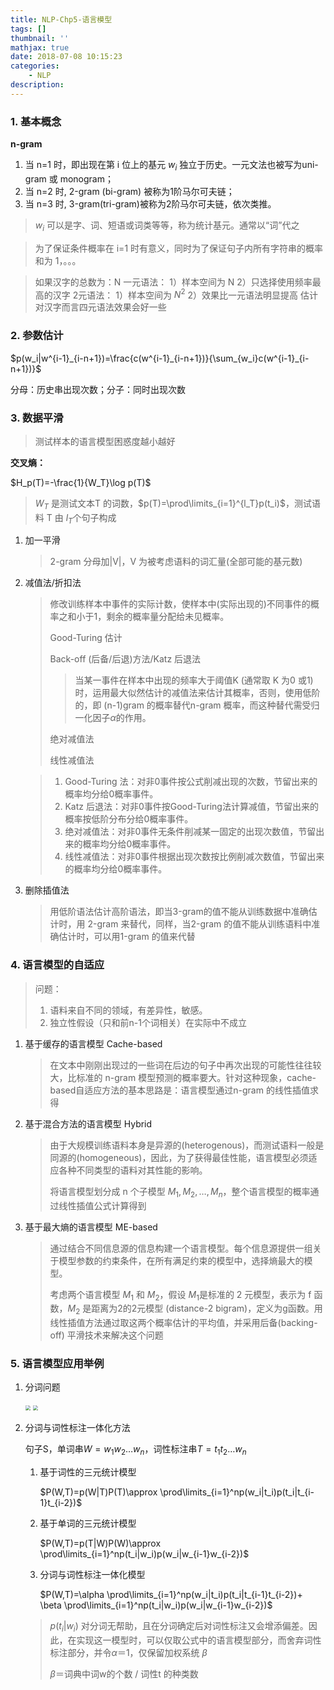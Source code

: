 ```yaml
---
title: NLP-Chp5-语言模型
tags: []
thumbnail: ''
mathjax: true
date: 2018-07-08 10:15:23
categories:
	- NLP
description:
---
```


### 1. 基本概念

**n-gram**

1. 当 n=1 时，即出现在第 i 位上的基元 $w_i$ 独立于历史。一元文法也被写为uni-gram 或 monogram；
2. 当 n=2 时, 2-gram (bi-gram) 被称为1阶马尔可夫链；
3. 当 n=3 时, 3-gram(tri-gram)被称为2阶马尔可夫链，依次类推。

> $w_i$ 可以是字、词、短语或词类等等，称为统计基元。通常以“词”代之

> 为了保证条件概率在 i=1 时有意义，同时为了保证句子内所有字符串的概率和为 1，<BOS>。。。<EOS>

> 如果汉字的总数为：N
> 一元语法：	1）样本空间为 N
> 			2）只选择使用频率最高的汉字
> 2元语法：	1）样本空间为 $N^2$
> 			2）效果比一元语法明显提高
> 估计对汉字而言四元语法效果会好一些

### 2. 参数估计

$p(w_i|w^{i-1}_{i-n+1})=\frac{c(w^{i-1}_{i-n+1})}{\sum_{w_i}c(w^{i-1}_{i-n+1})}$

分母：历史串出现次数；分子：同时出现次数

### 3. 数据平滑

> 测试样本的语言模型困惑度越小越好

**交叉熵：**

$H_p(T)=-\frac{1}{W_T}\log p(T)$

> $W_T$ 是测试文本T 的词数，$p(T)=\prod\limits_{i=1}^{l_T}p(t_i)$，测试语料 T 由 $l_T$个句子构成

1. 加一平滑

   > 2-gram 分母加|V|，V 为被考虑语料的词汇量(全部可能的基元数)

2. 减值法/折扣法

   > 修改训练样本中事件的实际计数，使样本中(实际出现的)不同事件的概率之和小于1，剩余的概率量分配给未见概率。
   >
   > Good-Turing 估计
   >
   > Back-off (后备/后退)方法/Katz 后退法
   >
   > > 当某一事件在样本中出现的频率大于阈值K (通常取 K 为0 或1)时，运用最大似然估计的减值法来估计其概率，否则，使用低阶的，即 (n-1)gram 的概率替代n-gram 概率，而这种替代需受归一化因子$\alpha$的作用。
   >
   > 绝对减值法
   >
   > 线性减值法

   > 1. Good-Turing 法：对非0事件按公式削减出现的次数，节留出来的概率均分给0概率事件。
   > 2. Katz 后退法：对非0事件按Good-Turing法计算减值，节留出来的概率按低阶分布分给0概率事件。
   > 3. 绝对减值法：对非0事件无条件削减某一固定的出现次数值，节留出来的概率均分给0概率事件。
   > 4. 线性减值法：对非0事件根据出现次数按比例削减次数值，节留出来的概率均分给0概率事件。

3. 删除插值法

   > 用低阶语法估计高阶语法，即当3-gram的值不能从训练数据中准确估计时，用 2-gram 来替代，同样，当2-gram 的值不能从训练语料中准确估计时，可以用1-gram 的值来代替

### 4. 语言模型的自适应

> 问题：
>
> 1. 语料来自不同的领域，有差异性，敏感。
> 2. 独立性假设（只和前n-1个词相关）在实际中不成立

1. 基于缓存的语言模型 Cache-based

   > 在文本中刚刚出现过的一些词在后边的句子中再次出现的可能性往往较大，比标准的 n-gram 模型预测的概率要大。针对这种现象，cache-based自适应方法的基本思路是：语言模型通过n-gram 的线性插值求得

2. 基于混合方法的语言模型 Hybrid

   > 由于大规模训练语料本身是异源的(heterogenous)，而测试语料一般是同源的(homogeneous)，因此，为了获得最佳性能，语言模型必须适应各种不同类型的语料对其性能的影响。
   >
   > 将语言模型划分成 n 个子模型 $M_1, M_2, …, M_n$，整个语言模型的概率通过线性插值公式计算得到

3. 基于最大熵的语言模型 ME-based

   > 通过结合不同信息源的信息构建一个语言模型。每个信息源提供一组关于模型参数的约束条件，在所有满足约束的模型中，选择熵最大的模型。
   >
   > 考虑两个语言模型 $M_1$ 和 $M_2$，假设 $M_1$是标准的 2 元模型，表示为 f 函数，$M_2$ 是距离为2的2元模型 (distance-2 bigram)，定义为g函数。用线性插值方法通过取这两个概率估计的平均值，并采用后备(backing-off) 平滑技术来解决这个问题

### 5. 语言模型应用举例

1. 分词问题

   <img src="https://cdn.jsdelivr.net/gh/xmzzyo/Blog@master/source/_posts/https://cdn.jsdelivr.net/gh/xmzzyo/Blog@master/source/_posts/https://cdn.jsdelivr.net/gh/xmzzyo/Blog@master/source/_posts/NLP-Chp5-语言模型/79452375.jpg" style="zoom:50%;" />

   <img src="https://cdn.jsdelivr.net/gh/xmzzyo/Blog@master/source/_posts/https://cdn.jsdelivr.net/gh/xmzzyo/Blog@master/source/_posts/https://cdn.jsdelivr.net/gh/xmzzyo/Blog@master/source/_posts/NLP-Chp5-语言模型/81460265.jpg" style="zoom:50%;" />

2. 分词与词性标注一体化方法

   句子S，单词串$W=w_1w_2\dots w_n$，词性标注串$T=t_1t_2\dots w_n$ 

   1. 基于词性的三元统计模型

      $P(W,T)=p(W|T)P(T)\approx \prod\limits_{i=1}^np(w_i|t_i)p(t_i|t_{i-1}t_{i-2})$

   2. 基于单词的三元统计模型

      $P(W,T)=p(T|W)P(W)\approx \prod\limits_{i=1}^np(t_i|w_i)p(w_i|w_{i-1}w_{i-2})$

   3. 分词与词性标注一体化模型

      $P(W,T)=\alpha \prod\limits_{i=1}^np(w_i|t_i)p(t_i|t_{i-1}t_{i-2})+ \beta \prod\limits_{i=1}^np(t_i|w_i)p(w_i|w_{i-1}w_{i-2})$

   > $p(t_i | w_i)$ 对分词无帮助，且在分词确定后对词性标注又会增添偏差。因此，在实现这一模型时，可以仅取公式中的语言模型部分，而舍弃词性标注部分，并令$\alpha＝1$，仅保留加权系统 $\beta$
   >
   > $\beta$＝词典中词w的个数 / 词性t 的种类数